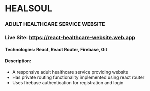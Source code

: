 # HEALSOUL

### ADULT HEALTHCARE SERVICE WEBSITE

### Live Site: https://react-healthcare-website.web.app

#### Technologies: React, React Router, Firebase, Git

#### Description:

- A responsive adult healthcare service providing website
- Has private routing functionality implemented using react router
- Uses firebase authentication for registration and login
